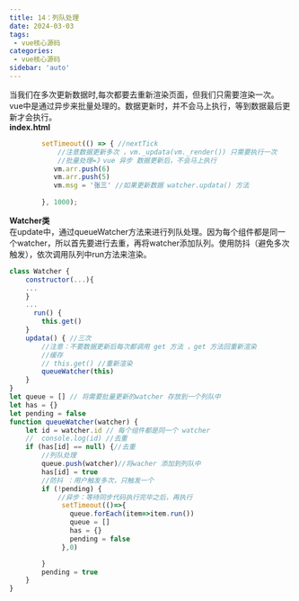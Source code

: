 ```yaml
---
title: 14：列队处理
date: 2024-03-03 
tags:
 - vue核心源码
categories:
 - vue核心源码
sidebar: 'auto'
---
```

当我们在多次更新数据时,每次都要去重新渲染页面，但我们只需要渲染一次。vue中是通过异步来批量处理的。数据更新时，并不会马上执行，等到数据最后更新才会执行。  
**index.html**
``` js
        setTimeout(() => { //nextTick 
            //注意数据更新多次 ，vm._updata(vm._render()) 只需要执行一次
            //批量处理=》vue 异步 数据更新后，不会马上执行
           vm.arr.push(6)
           vm.arr.push(5)
           vm.msg = '张三' //如果更新数据 watcher.updata() 方法
   
        }, 1000);
```
**Watcher类**  
在update中，通过queueWatcher方法来进行列队处理。因为每个组件都是同一个watcher，所以首先要进行去重，再将watcher添加队列。使用防抖（避免多次触发），依次调用队列中run方法来渲染。  
``` js
class Watcher {
    constructor(...){
    ...
    }
    ...
      run() {
        this.get()
    }
    updata() { //三次
        //注意：不要数据更新后每次都调用 get 方法 ，get 方法回重新渲染
        //缓存
        // this.get() //重新渲染
        queueWatcher(this)
    }
}
let queue = [] // 将需要批量更新的watcher 存放到一个列队中
let has = {}
let pending = false
function queueWatcher(watcher) {
    let id = watcher.id // 每个组件都是同一个 watcher
    //  console.log(id) //去重
    if (has[id] == null) {//去重
        //列队处理
        queue.push(watcher)//将wacher 添加到列队中
        has[id] = true
        //防抖 ：用户触发多次，只触发一个
        if (!pending) {
            //异步：等待同步代码执行完毕之后，再执行
             setTimeout(()=>{
               queue.forEach(item=>item.run())
               queue = []
               has = {}
               pending = false
             },0)

        }
        pending = true
    }
}  
```
